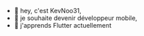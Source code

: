 - 👋 hey, c'est KevNoo31,
- 👀 je souhaite devenir développeur mobile,
- 🌱 j'apprends Flutter actuellement


<!---
KevNoo31/KevNoo31 is a ✨ special ✨ repository because its `README.md` (this file) appears on your GitHub profile.
You can click the Preview link to take a look at your changes.
--->
